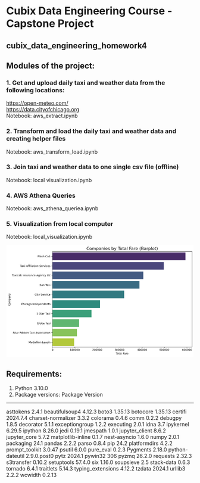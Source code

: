 # Cubix Data Engineering Course - Capstone Project
## cubix_data_engineering_homework4

## Modules of the project:

### 1. Get and upload daily taxi and weather data from the following locations:
https://open-meteo.com/ <br />
https://data.cityofchicago.org <br />
Notebook: aws_extract.ipynb

### 2. Transform and load the daily taxi and weather data and creating helper files
Notebook: aws_transform_load.ipynb

### 3. Join taxi and weather data to one single csv file (offline) 
Notebook: local visualization.ipynb

### 4. AWS Athena Queries
Notebook: aws_athena_queriea.ipynb

### 5. Visualization from local computer
Notebook: local_visualization.ipynb

![10 companies make the most money](.\\images\\image.png)

## Requirements:
1. Python 3.10.0 
2. Package versions:
Package            Version
------------------ -----------
asttokens          2.4.1
beautifulsoup4     4.12.3
boto3              1.35.13
botocore           1.35.13
certifi            2024.7.4
charset-normalizer 3.3.2
colorama           0.4.6
comm               0.2.2
debugpy            1.8.5
decorator          5.1.1
exceptiongroup     1.2.2
executing          2.0.1
idna               3.7
ipykernel          6.29.5
ipython            8.26.0
jedi               0.19.1
jmespath           1.0.1
jupyter_client     8.6.2
jupyter_core       5.7.2
matplotlib-inline  0.1.7
nest-asyncio       1.6.0
numpy              2.0.1
packaging          24.1
pandas             2.2.2
parso              0.8.4
pip                24.2
platformdirs       4.2.2
prompt_toolkit     3.0.47
psutil             6.0.0
pure_eval          0.2.3
Pygments           2.18.0
python-dateutil    2.9.0.post0
pytz               2024.1
pywin32            306
pyzmq              26.2.0
requests           2.32.3
s3transfer         0.10.2
setuptools         57.4.0
six                1.16.0
soupsieve          2.5
stack-data         0.6.3
tornado            6.4.1
traitlets          5.14.3
typing_extensions  4.12.2
tzdata             2024.1
urllib3            2.2.2
wcwidth            0.2.13